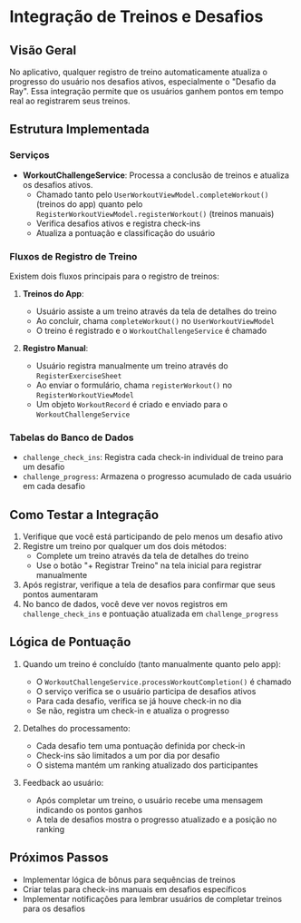 # Integração de Treinos e Desafios

## Visão Geral

No aplicativo, qualquer registro de treino automaticamente atualiza o progresso do usuário nos desafios ativos, especialmente o "Desafio da Ray". Essa integração permite que os usuários ganhem pontos em tempo real ao registrarem seus treinos.

## Estrutura Implementada

### Serviços
- **WorkoutChallengeService**: Processa a conclusão de treinos e atualiza os desafios ativos.
  - Chamado tanto pelo `UserWorkoutViewModel.completeWorkout()` (treinos do app) quanto pelo `RegisterWorkoutViewModel.registerWorkout()` (treinos manuais)
  - Verifica desafios ativos e registra check-ins
  - Atualiza a pontuação e classificação do usuário

### Fluxos de Registro de Treino

Existem dois fluxos principais para o registro de treinos:

1. **Treinos do App**:
   - Usuário assiste a um treino através da tela de detalhes do treino
   - Ao concluir, chama `completeWorkout()` no `UserWorkoutViewModel`
   - O treino é registrado e o `WorkoutChallengeService` é chamado

2. **Registro Manual**:
   - Usuário registra manualmente um treino através do `RegisterExerciseSheet`
   - Ao enviar o formulário, chama `registerWorkout()` no `RegisterWorkoutViewModel`
   - Um objeto `WorkoutRecord` é criado e enviado para o `WorkoutChallengeService`

### Tabelas do Banco de Dados
- `challenge_check_ins`: Registra cada check-in individual de treino para um desafio
- `challenge_progress`: Armazena o progresso acumulado de cada usuário em cada desafio

## Como Testar a Integração

1. Verifique que você está participando de pelo menos um desafio ativo
2. Registre um treino por qualquer um dos dois métodos:
   - Complete um treino através da tela de detalhes do treino
   - Use o botão "+ Registrar Treino" na tela inicial para registrar manualmente
3. Após registrar, verifique a tela de desafios para confirmar que seus pontos aumentaram
4. No banco de dados, você deve ver novos registros em `challenge_check_ins` e pontuação atualizada em `challenge_progress`

## Lógica de Pontuação

1. Quando um treino é concluído (tanto manualmente quanto pelo app):
   - O `WorkoutChallengeService.processWorkoutCompletion()` é chamado
   - O serviço verifica se o usuário participa de desafios ativos
   - Para cada desafio, verifica se já houve check-in no dia
   - Se não, registra um check-in e atualiza o progresso

2. Detalhes do processamento:
   - Cada desafio tem uma pontuação definida por check-in
   - Check-ins são limitados a um por dia por desafio
   - O sistema mantém um ranking atualizado dos participantes

3. Feedback ao usuário:
   - Após completar um treino, o usuário recebe uma mensagem indicando os pontos ganhos
   - A tela de desafios mostra o progresso atualizado e a posição no ranking

## Próximos Passos

- Implementar lógica de bônus para sequências de treinos
- Criar telas para check-ins manuais em desafios específicos
- Implementar notificações para lembrar usuários de completar treinos para os desafios 